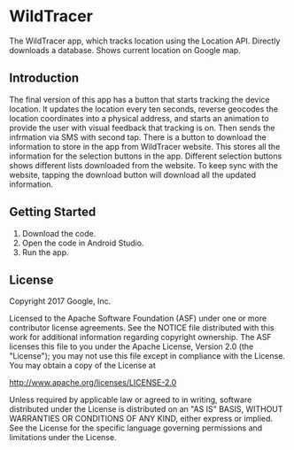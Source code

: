 WildTracer
=============================

The WildTracer app, which tracks location using the
Location API. Directly downloads a database. Shows current location on Google map.

Introduction
------------
The final version of this app has a button that starts tracking the device
location. It updates the location every ten seconds, reverse geocodes the
location coordinates into a physical address, and starts an animation to provide
the user with visual feedback that tracking is on. Then sends the infrmation via SMS with second tap.
There is a button to download the information to store in the app from WildTracer website. This stores all the information for the selection buttons in the app. 
Different selection buttons shows different lists downloaded from the website. To keep sync with the website, tapping the download button will download all the updated information. 

Getting Started
---------------

1. Download the code.
2. Open the code in Android Studio.
3. Run the app.

License
-------

Copyright 2017 Google, Inc.

Licensed to the Apache Software Foundation (ASF) under one or more contributor
license agreements.  See the NOTICE file distributed with this work for
additional information regarding copyright ownership.  The ASF licenses this
file to you under the Apache License, Version 2.0 (the "License"); you may not
use this file except in compliance with the License.  You may obtain a copy of
the License at

  http://www.apache.org/licenses/LICENSE-2.0

Unless required by applicable law or agreed to in writing, software
distributed under the License is distributed on an "AS IS" BASIS, WITHOUT
WARRANTIES OR CONDITIONS OF ANY KIND, either express or implied.  See the
License for the specific language governing permissions and limitations under
the License.
